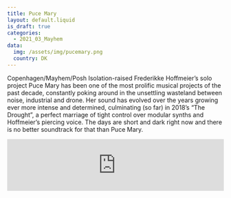 ```yaml
---
title: Puce Mary
layout: default.liquid
is_draft: true
categories:
  - 2021_03_Mayhem
data:
  img: /assets/img/pucemary.png
  country: DK
---
```


Copenhagen/Mayhem/Posh Isolation-raised Frederikke Hoffmeier’s solo project Puce Mary has been one of the most prolific musical projects of the past decade, constantly poking around in the unsettling wasteland between noise, industrial and drone. Her sound has evolved over the years growing ever more intense and determined, culminating (so far) in 2018’s “The Drought”, a perfect marriage of tight control over modular synths and Hoffmeier’s piercing voice. The days are short and dark right now and there is no better soundtrack for that than Puce Mary.

<iframe style="border: 0; width: 100%; height: 120px;" src="https://bandcamp.com/EmbeddedPlayer/album=2400322426/size=large/bgcol=ffffff/linkcol=0687f5/tracklist=false/artwork=small/transparent=true/" seamless><a href="https://puce-mary.bandcamp.com/album/the-drought">The Drought by Puce Mary</a></iframe>
